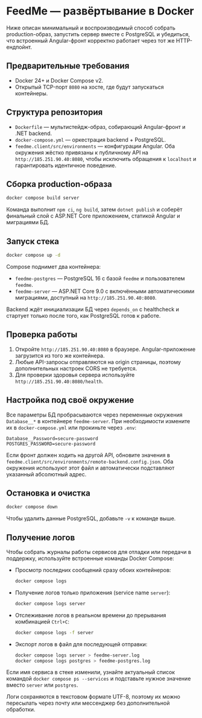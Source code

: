 # FeedMe — развёртывание в Docker

Ниже описан минимальный и воспроизводимый способ собрать production-образ,
запустить сервер вместе с PostgreSQL и убедиться, что встроенный Angular-фронт
корректно работает через тот же HTTP-ендпойнт.

## Предварительные требования

* Docker 24+ и Docker Compose v2.
* Открытый TCP-порт `8080` на хосте, где будут запускаться контейнеры.

## Структура репозитория

* `Dockerfile` — мультистейдж-образ, собирающий Angular-фронт и .NET backend.
* `docker-compose.yml` — оркестрация backend + PostgreSQL.
* `feedme.client/src/environments` — конфигурации Angular. Оба окружения
  жёстко привязаны к публичному API на `http://185.251.90.40:8080`, чтобы
  исключить обращения к `localhost` и гарантировать идентичное поведение.

## Сборка production-образа

```bash
docker compose build server
```

Команда выполнит `npm ci`, `ng build`, затем `dotnet publish` и соберёт финальный
слой с ASP.NET Core приложением, статикой Angular и миграциями БД.

## Запуск стека

```bash
docker compose up -d
```

Compose поднимет два контейнера:

* `feedme-postgres` — PostgreSQL 16 с базой `feedme` и пользователем `feedme`.
* `feedme-server` — ASP.NET Core 9.0 с включёнными автоматическими миграциями,
  доступный на `http://185.251.90.40:8080`.

Backend ждёт инициализации БД через `depends_on` с healthcheck и стартует только
после того, как PostgreSQL готов к работе.

## Проверка работы

1. Откройте `http://185.251.90.40:8080` в браузере. Angular-приложение загрузится
   из того же контейнера.
2. Любые API-запросы отправляются на origin страницы, поэтому дополнительных
   настроек CORS не требуется.
3. Для проверки здоровья сервера используйте `http://185.251.90.40:8080/health`.

## Настройка под своё окружение

Все параметры БД пробрасываются через переменные окружения `Database__*` в
контейнере `feedme-server`. При необходимости измените их в `docker-compose.yml`
или прокиньте через `.env`:

```env
Database__Password=secure-password
POSTGRES_PASSWORD=secure-password
```

Если фронт должен ходить на другой API, обновите значения в
`feedme.client/src/environments/remote-backend.config.json`. Оба окружения
используют этот файл и автоматически подставляют указанный абсолютный адрес.

## Остановка и очистка

```bash
docker compose down
```

Чтобы удалить данные PostgreSQL, добавьте `-v` к команде выше.

## Получение логов

Чтобы собрать журналы работы сервисов для отладки или передачи в поддержку,
используйте встроенные команды Docker Compose:

* Просмотр последних сообщений сразу обоих контейнеров:

  ```bash
  docker compose logs
  ```

* Получение логов только приложения (service name `server`):

  ```bash
  docker compose logs server
  ```

* Отслеживание логов в реальном времени до прерывания комбинацией `Ctrl+C`:

  ```bash
  docker compose logs -f server
  ```

* Экспорт логов в файл для последующей отправки:

  ```bash
  docker compose logs server > feedme-server.log
  docker compose logs postgres > feedme-postgres.log
  ```

Если имя сервиса в стеке изменили, узнайте актуальный список командой
`docker compose ps --services` и подставьте нужное значение вместо `server` или
`postgres`.

Логи сохраняются в текстовом формате UTF-8, поэтому их можно пересылать через
почту или мессенджер без дополнительной обработки.

